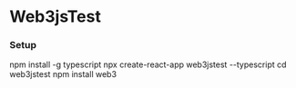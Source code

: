 # Web3jsTest

### Setup

npm install -g typescript
npx create-react-app web3jstest --typescript
cd web3jstest
npm install web3
